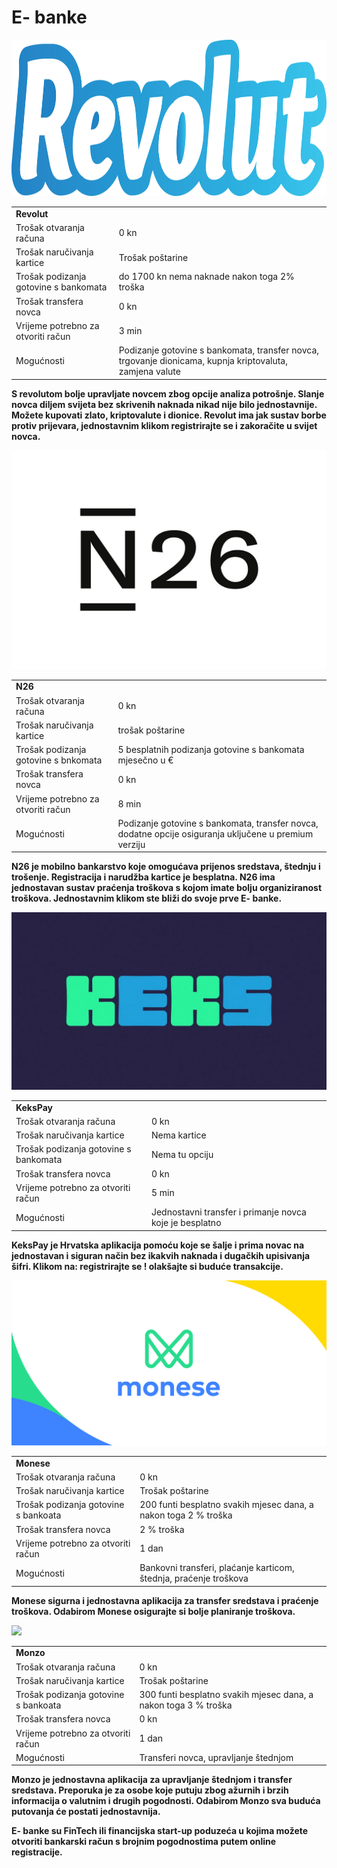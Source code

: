 # E- banke

<img src="images/revolut1.png" width="600" height="250">
<table>
  <tr>
   <td colspan="2" ><strong>Revolut</strong>
   </td>
  </tr>
  <tr>
   <td>Trošak otvaranja računa
   </td>
   <td>0 kn
   </td>
  </tr>
  <tr>
   <td>Trošak naručivanja kartice
   </td>
   <td>Trošak poštarine 
   </td>
  </tr>
  <tr>
   <td>Trošak podizanja gotovine s bankomata
   </td>
   <td>do 1700 kn nema naknade nakon toga 2% troška 
   </td>
  </tr>
  <tr>
   <td>Trošak transfera novca
   </td>
   <td>0 kn
   </td>
  </tr>
  <tr>
   <td>Vrijeme potrebno za otvoriti račun 
   </td>
   <td>3 min
   </td>
  </tr>
  <tr>
   <td>Mogućnosti
   </td>
   <td> Podizanje gotovine s bankomata, transfer novca, trgovanje dionicama, kupnja kriptovaluta, zamjena valute 
   </td>
  </tr>
</table>


**S revolutom bolje upravljate novcem zbog opcije analiza potrošnje. Slanje novca diljem svijeta bez skrivenih naknada nikad nije bilo jednostavnije. Možete kupovati zlato, kriptovalute i dionice. Revolut ima jak sustav borbe protiv prijevara, jednostavnim klikom registrirajte se i zakoračite u svijet novca.**

<img src="images/n26.jpg" width="520" height="350">
<table>
  <tr>
   <td colspan="2" ><strong>N26</strong>
   </td>
  </tr>
  <tr>
   <td>Trošak otvaranja računa
   </td>
   <td>0 kn
   </td>
  </tr>
  <tr>
   <td>Trošak naručivanja kartice
   </td>
   <td>trošak poštarine 
   </td>
  </tr>
  <tr>
   <td>Trošak podizanja gotovine s bnkomata
   </td>
   <td>5 besplatnih podizanja gotovine s bankomata mjesečno u €
   </td>
  </tr>
  <tr>
   <td>Trošak transfera novca
   </td>
   <td>0 kn
   </td>
  </tr>
  <tr>
   <td>Vrijeme potrebno za otvoriti račun 
   </td>
   <td>8 min
   </td>
  </tr>
  <tr>
   <td>Mogućnosti
   </td>
   <td>Podizanje gotovine s bankomata, transfer novca, dodatne opcije osiguranja uključene u premium verziju
   </td>
  </tr>
</table>


**N26 je mobilno bankarstvo koje omogućava prijenos sredstava, štednju i trošenje. Registracija i narudžba kartice je besplatna. N26 ima jednostavan sustav praćenja troškova s kojom  imate bolju organiziranost troškova. Jednostavnim klikom ste bliži do svoje prve E- banke.**

![](images/keks.jpg)

<table>
  <tr>
   <td colspan="2" ><strong>KeksPay</strong>
   </td>
  </tr>
  <tr>
   <td>Trošak otvaranja računa
   </td>
   <td>0 kn
   </td>
  </tr>
  <tr>
   <td>Trošak naručivanja kartice
   </td>
   <td>Nema kartice
   </td>
  </tr>
  <tr>
   <td>Trošak podizanja gotovine s bankomata
   </td>
   <td>Nema tu opciju
   </td>
  </tr>
  <tr>
   <td>Trošak transfera novca
   </td>
   <td>0 kn
   </td>
  </tr>
  <tr>
   <td>Vrijeme potrebno za otvoriti račun 
   </td>
   <td>5 min
   </td>
  </tr>
  <tr>
   <td>Mogućnosti
   </td>
   <td>Jednostavni transfer i primanje novca koje je besplatno
   </td>
  </tr>
</table>


**KeksPay je Hrvatska aplikacija pomoću koje se šalje i prima novac na jednostavan i siguran način bez ikakvih naknada i dugačkih upisivanja šifri. Klikom na: registrirajte se ! olakšajte si  buduće transakcije.**

![](images/monese.png)

<table>
  <tr>
   <td colspan="2" ><strong>Monese</strong>
   </td>
  </tr>
  <tr>
   <td>Trošak otvaranja računa
   </td>
   <td>0 kn
   </td>
  </tr>
  <tr>
   <td>Trošak naručivanja kartice
   </td>
   <td>Trošak poštarine
   </td>
  </tr>
  <tr>
   <td>Trošak podizanja gotovine s bankoata
   </td>
   <td>200 funti besplatno svakih mjesec dana, a nakon toga 2 % troška
   </td>
  </tr>
  <tr>
   <td>Trošak transfera novca
   </td>
   <td>2 % troška 
   </td>
  </tr>
  <tr>
   <td>Vrijeme potrebno za otvoriti račun 
   </td>
   <td>1 dan
   </td>
  </tr>
  <tr>
   <td>Mogućnosti
   </td>
   <td>Bankovni transferi, plaćanje karticom, štednja, praćenje troškova
   </td>
  </tr>
</table>

**Monese sigurna i jednostavna aplikacija za transfer sredstava i praćenje troškova. Odabirom Monese osigurajte si bolje planiranje troškova.**

![](images/monzo.png)

<table>
  <tr>
   <td colspan="2" ><strong>Monzo</strong>
   </td>
  </tr>
  <tr>
   <td>Trošak otvaranja računa
   </td>
   <td>0 kn
   </td>
  </tr>
  <tr>
   <td>Trošak naručivanja kartice
   </td>
   <td>Trošak poštarine
   </td>
  </tr>
  <tr>
   <td>Trošak podizanja gotovine s bankoata
   </td>
   <td>300 funti besplatno svakih mjesec dana, a nakon toga 3 % troška
   </td>
  </tr>
  <tr>
   <td>Trošak transfera novca
   </td>
   <td>0 kn
   </td>
  </tr>
  <tr>
   <td>Vrijeme potrebno za otvoriti račun 
   </td>
   <td>1 dan
   </td>
  </tr>
  <tr>
   <td>Mogućnosti
   </td>
   <td>Transferi novca, upravljanje štednjom
   </td>
  </tr>
</table>


**Monzo je jednostavna aplikacija za upravljanje štednjom i transfer sredstava. Preporuka je za osobe koje putuju zbog ažurnih i brzih informacija o valutnim i drugih pogodnosti. Odabirom Monzo sva buduća putovanja će postati jednostavnija.**

**E- banke su FinTech ili financijska start-up poduzeća u kojima možete otvoriti bankarski račun s brojnim pogodnostima putem online registracije.**
